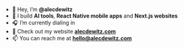- 👋 Hey, I’m **@alecdewitz**
- 👀 I build **AI tools**, **React Native mobile apps** and **Next.js websites**
- 🎧 I’m currently dialing in
- 💞️ Check out my website **[alecdewitz.com](https://alecdewitz.com "alecdewitz.com")**
- 📫 You can reach me at **hello@alecdewitz.com**
